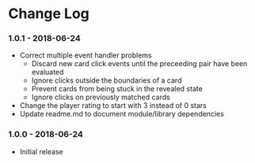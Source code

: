 # Change Log

### 1.0.1 - 2018-06-24

- Correct multiple event handler problems
  - Discard new card click events until the preceeding pair have been evaluated
  - Ignore clicks outside the boundaries of a card
  - Prevent cards from being stuck in the revealed state
  - Ignore clicks on previously matched cards
- Change the player rating to start with 3 instead of 0 stars
- Update readme.md to document module/library dependencies

### 1.0.0 - 2018-06-24

- Initial release
